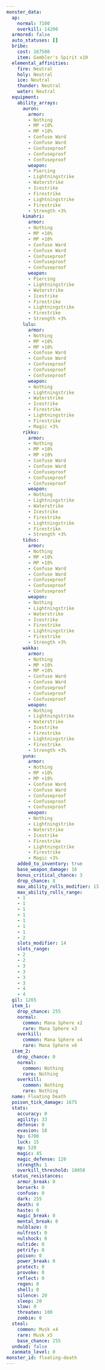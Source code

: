 ```yaml
---
monster_data:
  ap:
    normal: 7100
    overkill: 14200
  armored: false
  auto_statuses: []
  bribe:
    cost: 167500
    item: Gambler's Spirit x10
  elemental_affinities:
    fire: Neutral
    holy: Neutral
    ice: Neutral
    thunder: Neutral
    water: Neutral
  equipment:
    ability_arrays:
      auron:
        armor:
        - Nothing
        - MP +10%
        - MP +10%
        - Confuse Ward
        - Confuse Ward
        - Confuseproof
        - Confuseproof
        - Confuseproof
        weapon:
        - Piercing
        - Lightningstrike
        - Waterstrike
        - Icestrike
        - Firestrike
        - Lightningstrike
        - Firestrike
        - Strength +3%
      kimahri:
        armor:
        - Nothing
        - MP +10%
        - MP +10%
        - Confuse Ward
        - Confuse Ward
        - Confuseproof
        - Confuseproof
        - Confuseproof
        weapon:
        - Piercing
        - Lightningstrike
        - Waterstrike
        - Icestrike
        - Firestrike
        - Lightningstrike
        - Firestrike
        - Strength +3%
      lulu:
        armor:
        - Nothing
        - MP +10%
        - MP +10%
        - Confuse Ward
        - Confuse Ward
        - Confuseproof
        - Confuseproof
        - Confuseproof
        weapon:
        - Nothing
        - Lightningstrike
        - Waterstrike
        - Icestrike
        - Firestrike
        - Lightningstrike
        - Firestrike
        - Magic +3%
      rikku:
        armor:
        - Nothing
        - MP +10%
        - MP +10%
        - Confuse Ward
        - Confuse Ward
        - Confuseproof
        - Confuseproof
        - Confuseproof
        weapon:
        - Nothing
        - Lightningstrike
        - Waterstrike
        - Icestrike
        - Firestrike
        - Lightningstrike
        - Firestrike
        - Strength +3%
      tidus:
        armor:
        - Nothing
        - MP +10%
        - MP +10%
        - Confuse Ward
        - Confuse Ward
        - Confuseproof
        - Confuseproof
        - Confuseproof
        weapon:
        - Nothing
        - Lightningstrike
        - Waterstrike
        - Icestrike
        - Firestrike
        - Lightningstrike
        - Firestrike
        - Strength +3%
      wakka:
        armor:
        - Nothing
        - MP +10%
        - MP +10%
        - Confuse Ward
        - Confuse Ward
        - Confuseproof
        - Confuseproof
        - Confuseproof
        weapon:
        - Nothing
        - Lightningstrike
        - Waterstrike
        - Icestrike
        - Firestrike
        - Lightningstrike
        - Firestrike
        - Strength +3%
      yuna:
        armor:
        - Nothing
        - MP +10%
        - MP +10%
        - Confuse Ward
        - Confuse Ward
        - Confuseproof
        - Confuseproof
        - Confuseproof
        weapon:
        - Nothing
        - Lightningstrike
        - Waterstrike
        - Icestrike
        - Firestrike
        - Lightningstrike
        - Firestrike
        - Magic +3%
    added_to_inventory: true
    base_weapon_damage: 16
    bonus_critical_chance: 3
    drop_chance: 8
    max_ability_rolls_modifier: 13
    max_ability_rolls_range:
    - 1
    - 1
    - 1
    - 1
    - 1
    - 1
    - 1
    - 2
    slots_modifier: 14
    slots_range:
    - 2
    - 2
    - 3
    - 3
    - 3
    - 3
    - 4
    - 4
  gil: 1265
  item_1:
    drop_chance: 255
    normal:
      common: Mana Sphere x2
      rare: Mana Sphere x3
    overkill:
      common: Mana Sphere x4
      rare: Mana Sphere x6
  item_2:
    drop_chance: 0
    normal:
      common: Nothing
      rare: Nothing
    overkill:
      common: Nothing
      rare: Nothing
  name: Floating Death
  poison_tick_damage: 1675
  stats:
    accuracy: 0
    agility: 33
    defense: 0
    evasion: 18
    hp: 6700
    luck: 15
    mp: 520
    magic: 45
    magic_defense: 120
    strength: 1
    overkill_threshold: 10050
  status_resistances:
    armor_break: 0
    berserk: 0
    confuse: 0
    dark: 255
    death: 0
    haste: 0
    magic_break: 0
    mental_break: 0
    nulblaze: 0
    nulfrost: 0
    nulshock: 0
    nultide: 0
    petrify: 0
    poison: 0
    power_break: 0
    protect: 0
    provoke: 0
    reflect: 0
    regen: 0
    shell: 0
    silence: 20
    sleep: 20
    slow: 0
    threaten: 100
    zombie: 0
  steal:
    common: Musk x4
    rare: Musk x5
    base_chance: 255
  undead: false
  zanmato_level: 0
monster_id: floating-death
---
```

